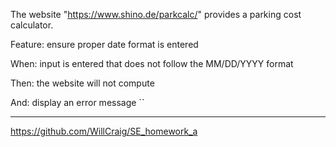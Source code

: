 The website "https://www.shino.de/parkcalc/" provides a parking cost calculator.

Feature:  ensure proper date format is entered

When:     input is entered that does not follow the MM/DD/YYYY format

Then:     the website will not compute 

And:      display an error message 
``



---



https://github.com/WillCraig/SE_homework_a